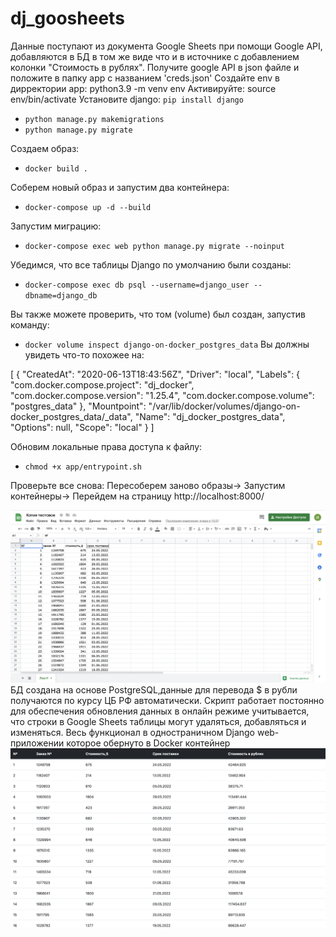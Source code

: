 # dj_goosheets

Данные поступают из документа Google Sheets при помощи Google API, добавляются в БД в том же виде что и в источнике с добавлением колонки "Стоимость в рублях". Получите google API в json файле и положите в папку app c названием 'creds.json'
Создайте env в дирректории app: python3.9 -m venv env
Активируйте: source env/bin/activate
Установите django: `pip install django`
- `python manage.py makemigrations`
- `python manage.py migrate`

Создаем образ:
- `docker build .`

Соберем новый образ и запустим два контейнера:
- `docker-compose up -d --build`

Запустим миграцию:
- `docker-compose exec web python manage.py migrate --noinput`

Убедимся, что все таблицы Django по умолчанию были созданы:
- `docker-compose exec db psql --username=django_user --dbname=django_db`

Вы также можете проверить, что том (volume) был создан, запустив команду:
- `docker volume inspect django-on-docker_postgres_data`
Вы должны увидеть что-то похожее на:

[
    {
        "CreatedAt": "2020-06-13T18:43:56Z",
        "Driver": "local",
        "Labels": {
            "com.docker.compose.project": "dj_docker",
            "com.docker.compose.version": "1.25.4",
            "com.docker.compose.volume": "postgres_data"
        },
        "Mountpoint": "/var/lib/docker/volumes/django-on-docker_postgres_data/_data",
        "Name": "dj_docker_postgres_data",
        "Options": null,
        "Scope": "local"
    }
]

Обновим локальные права доступа к файлу:
- `chmod +x app/entrypoint.sh`

Проверьте все снова:
Пересоберем заново образы->
Запустим контейнеры->
Перейдем на страницу http://localhost:8000/

![alt text](https://github.com/Mitsufiro/dj_goosheets/blob/master/google_sheets.png)
БД создана на основе PostgreSQL,данные для перевода $ в рубли получаются по курсу ЦБ РФ автоматически.
Скрипт работает постоянно для обеспечения обновления данных в онлайн режиме учитывается, что строки в Google Sheets таблицы могут удаляться, добавляться и изменяться.
Весь функционал в одностраничном Django web-приложении которое обернуто в Docker контейнер
![alt text](https://github.com/Mitsufiro/dj_goosheets/blob/master/Table.png)
